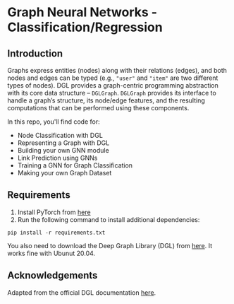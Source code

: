 # Graph Neural Networks - Classification/Regression

## Introduction
Graphs express entities (nodes) along with their relations (edges), and both nodes and edges can be typed (e.g., `"user"` and `"item"` are two different types of nodes). DGL provides a graph-centric programming abstraction with its core data structure – `DGLGraph`. `DGLGraph` provides its interface to handle a graph’s structure, its node/edge features, and the resulting computations that can be performed using these components.

In this repo, you'll find code for:
* Node Classification with DGL
* Representing a Graph with DGL
* Building your own GNN module
* Link Prediction using GNNs
* Training a GNN for Graph Classification
* Making your own Graph Dataset 


## Requirements
1. Install PyTorch from [here](https://pytorch.org/)
2. Run the following command to install additional dependencies:
``` 
pip install -r requirements.txt 
```
You also need to download the Deep Graph Library (DGL) from [here](https://docs.dgl.ai/install/index.html). It works fine with Ubunut 20.04.

## Acknowledgements
Adapted from the official DGL documentation [here](https://docs.dgl.ai/tutorials/blitz/index.html).
